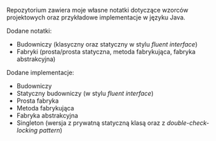 Repozytorium zawiera moje własne notatki dotyczące wzorców projektowych oraz przykładowe implementacje w języku Java.

Dodane notatki:

- Budowniczy (klasyczny oraz statyczny w stylu *fluent interface*)
- Fabryki (prosta/prosta statyczna, metoda fabrykująca, fabryka abstrakcyjna)

Dodane implementacje:

- Budowniczy
- Statyczny budowniczy (w stylu *fluent interface*)
- Prosta fabryka
- Metoda fabrykująca
- Fabryka abstrakcyjna
- Singleton (wersja z prywatną statyczną klasą oraz z *double-check-locking pattern*)
